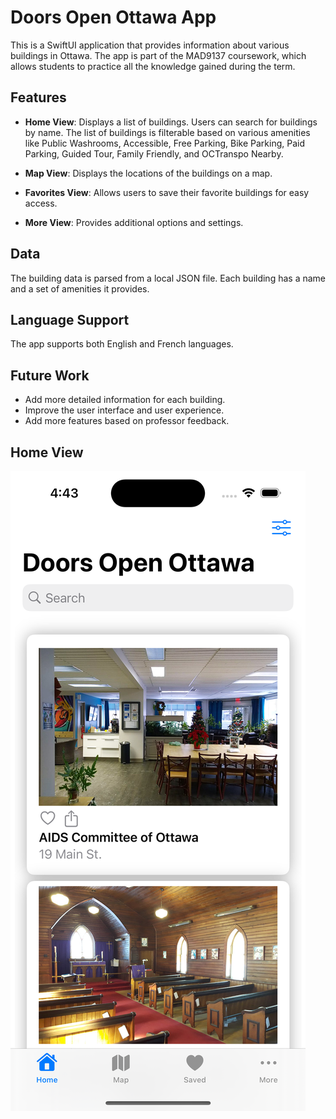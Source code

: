 # Doors Open Ottawa App

This is a SwiftUI application that provides information about various buildings in Ottawa. The app is part of the MAD9137 coursework, which allows students to practice all the knowledge gained during the term.

## Features

- **Home View**: Displays a list of buildings. Users can search for buildings by name. The list of buildings is filterable based on various amenities like Public Washrooms, Accessible, Free Parking, Bike Parking, Paid Parking, Guided Tour, Family Friendly, and OCTranspo Nearby.

- **Map View**: Displays the locations of the buildings on a map.

- **Favorites View**: Allows users to save their favorite buildings for easy access.

- **More View**: Provides additional options and settings.

## Data

The building data is parsed from a local JSON file. Each building has a name and a set of amenities it provides.

## Language Support

The app supports both English and French languages.

## Future Work

- Add more detailed information for each building.
- Improve the user interface and user experience.
- Add more features based on professor feedback.

## Home View
![Home Screen](https://github.com/giselle-ming/Doors-Open-Ottawa-App/blob/main/Simulator%20Home-%20iPhone%2015%20Pro.png)
